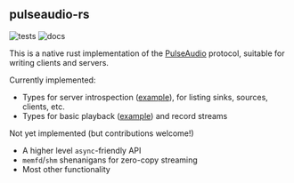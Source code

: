 ## pulseaudio-rs

![tests](https://github.com/colinmarc/pulseaudio-rs/actions/workflows/tests.yaml/badge.svg) ![docs](https://img.shields.io/docsrs/pulseaudio)

This is a native rust implementation of the [PulseAudio](https://www.freedesktop.org/wiki/Software/PulseAudio/) protocol, suitable for writing clients and servers.

Currently implemented:

 - Types for server introspection ([example](examples/list-sinks.rs)), for listing sinks, sources, clients, etc.
 - Types for basic playback ([example](examples/playback.rs)) and record streams

Not yet implemented (but contributions welcome!)

 - A higher level `async`-friendly API
 - `memfd`/`shm` shenanigans for zero-copy streaming
 - Most other functionality
 